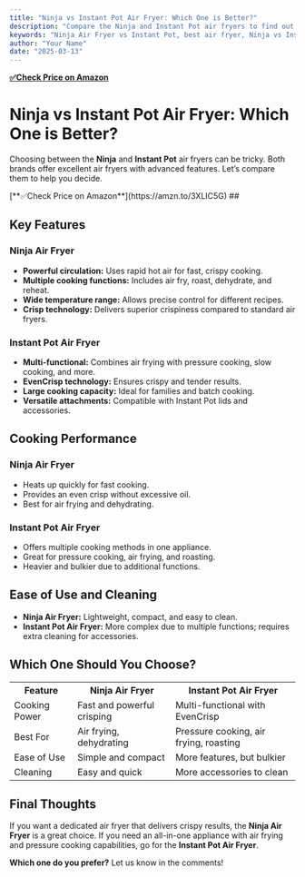 ```yaml
---
title: "Ninja vs Instant Pot Air Fryer: Which One is Better?"
description: "Compare the Ninja and Instant Pot air fryers to find out which one suits your cooking needs. Learn about features, cooking performance, versatility, and ease of use."
keywords: "Ninja Air Fryer vs Instant Pot, best air fryer, Ninja vs Instant Pot comparison, air fryer review, cooking appliances"
author: "Your Name"
date: "2025-03-13"
---
```

[**✅Check Price on Amazon**](https://amzn.to/3XLIC5G)
# <h1>Ninja vs Instant Pot Air Fryer: Which One is Better?</h1>

<p>Choosing between the <strong>Ninja</strong> and <strong>Instant Pot</strong> air fryers can be tricky. Both brands offer excellent air fryers with advanced features. Let’s compare them to help you decide.</p>
[**✅Check Price on Amazon**](https://amzn.to/3XLIC5G)
## <h2>Key Features</h2>

### <h3>Ninja Air Fryer</h3>
<ul>
<li><strong>Powerful circulation:</strong> Uses rapid hot air for fast, crispy cooking.</li>
<li><strong>Multiple cooking functions:</strong> Includes air fry, roast, dehydrate, and reheat.</li>
<li><strong>Wide temperature range:</strong> Allows precise control for different recipes.</li>
<li><strong>Crisp technology:</strong> Delivers superior crispiness compared to standard air fryers.</li>
</ul>

### <h3>Instant Pot Air Fryer</h3>
<ul>
<li><strong>Multi-functional:</strong> Combines air frying with pressure cooking, slow cooking, and more.</li>
<li><strong>EvenCrisp technology:</strong> Ensures crispy and tender results.</li>
<li><strong>Large cooking capacity:</strong> Ideal for families and batch cooking.</li>
<li><strong>Versatile attachments:</strong> Compatible with Instant Pot lids and accessories.</li>
</ul>

## <h2>Cooking Performance</h2>

### <h3>Ninja Air Fryer</h3>
<ul>
<li>Heats up quickly for fast cooking.</li>
<li>Provides an even crisp without excessive oil.</li>
<li>Best for air frying and dehydrating.</li>
</ul>

### <h3>Instant Pot Air Fryer</h3>
<ul>
<li>Offers multiple cooking methods in one appliance.</li>
<li>Great for pressure cooking, air frying, and roasting.</li>
<li>Heavier and bulkier due to additional functions.</li>
</ul>

## <h2>Ease of Use and Cleaning</h2>

<ul>
<li><strong>Ninja Air Fryer:</strong> Lightweight, compact, and easy to clean.</li>
<li><strong>Instant Pot Air Fryer:</strong> More complex due to multiple functions; requires extra cleaning for accessories.</li>
</ul>

## <h2>Which One Should You Choose?</h2>

<table>
<tr>
<th>Feature</th>
<th>Ninja Air Fryer</th>
<th>Instant Pot Air Fryer</th>
</tr>
<tr>
<td>Cooking Power</td>
<td>Fast and powerful crisping</td>
<td>Multi-functional with EvenCrisp</td>
</tr>
<tr>
<td>Best For</td>
<td>Air frying, dehydrating</td>
<td>Pressure cooking, air frying, roasting</td>
</tr>
<tr>
<td>Ease of Use</td>
<td>Simple and compact</td>
<td>More features, but bulkier</td>
</tr>
<tr>
<td>Cleaning</td>
<td>Easy and quick</td>
<td>More accessories to clean</td>
</tr>
</table>

## <h2>Final Thoughts</h2>

<p>If you want a dedicated air fryer that delivers crispy results, the <strong>Ninja Air Fryer</strong> is a great choice. If you need an all-in-one appliance with air frying and pressure cooking capabilities, go for the <strong>Instant Pot Air Fryer</strong>.</p>

<p><strong>Which one do you prefer?</strong> Let us know in the comments!</p>
